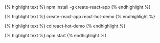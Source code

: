 ---
---

{% highlight text %}
npm install -g create-react-app
{% endhighlight %}

{% highlight text %}
create-react-app react-hot-demo
{% endhighlight %}

{% highlight text %}
cd react-hot-demo
{% endhighlight %}

{% highlight text %}
npm start
{% endhighlight %}
